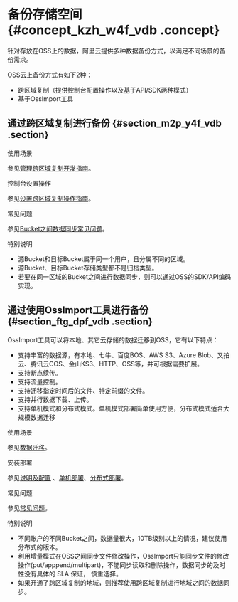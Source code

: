 # 备份存储空间 {#concept_kzh_w4f_vdb .concept}

针对存放在OSS上的数据，阿里云提供多种数据备份方式，以满足不同场景的备份需求。

OSS云上备份方式有如下2种：

-   跨区域复制（提供控制台配置操作以及基于API/SDK两种模式）
-   基于OssImport工具

## 通过跨区域复制进行备份 {#section_m2p_y4f_vdb .section}

使用场景

参见[管理跨区域复制开发指南](../../../../intl.zh-CN/开发指南/管理文件/管理跨区域复制.md#)。

控制台设置操作

参见[设置跨区域复制操作指南](../../../../intl.zh-CN/控制台用户指南/管理存储空间/设置跨区域复制.md#)。

常见问题

参见[Bucket之间数据同步常见问题](https://www.alibabacloud.com/help/faq-detail/62987.htm)。

特别说明

-   源Bucket和目标Bucket属于同一个用户，且分属不同的区域。
-   源Bucket、目标Bucket存储类型都不是归档类型。
-   若要在同一区域的Bucket之间进行数据同步，则可以通过OSS的SDK/API编码实现。

## 通过使用OssImport工具进行备份 {#section_ftg_dpf_vdb .section}

OssImport工具可以将本地、其它云存储的数据迁移到OSS，它有以下特点：

-   支持丰富的数据源，有本地、七牛、百度BOS、AWS S3、Azure Blob、又拍云、腾讯云COS、金山KS3、HTTP、OSS等，并可根据需要扩展。
-   支持断点续传。
-   支持流量控制。
-   支持迁移指定时间后的文件、特定前缀的文件。
-   支持并行数据下载、上传。
-   支持单机模式和分布式模式。单机模式部署简单使用方便，分布式模式适合大规模数据迁移

使用场景

参见[数据迁移](../../../../intl.zh-CN/常用工具/ossimport/数据迁移.md#)。

安装部署

参见[说明及配置](../../../../intl.zh-CN/常用工具/ossimport/说明及配置.md#) 、[单机部署](../../../../intl.zh-CN/常用工具/ossimport/单机部署.md#)、[分布式部署](../../../../intl.zh-CN/常用工具/ossimport/分布式部署.md#)。

常见问题

参见[常见问题](../../../../intl.zh-CN/常用工具/ossimport/常见问题.md#)。

特别说明

-   不同账户的不同Bucket之间，数据量很大，10TB级别以上的情况，建议使用分布式的版本。
-   利用增量模式在OSS之间同步文件修改操作，OssImport只能同步文件的修改操作\(put/apppend/multipart\)，不能同步读取和删除操作，数据同步的及时性没有具体的 SLA 保证， 慎重选择。
-   如果开通了跨区域复制的地域，则推荐使用跨区域复制进行地域之间的数据同步。

